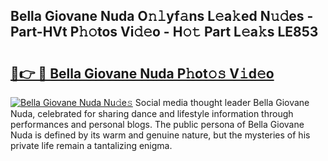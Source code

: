 ## Bella Giovane Nuda O𝚗𝚕yf𝚊ns L𝚎a𝚔ed N𝚞𝚍es - Part-HVt P𝚑𝚘tos Vi𝚍𝚎o - H𝚘𝚝 Part L𝚎a𝚔s LE853

# <h2><a href="http://kf7jjvy.oniu.top/?m=Bella+Giovane+Nuda">🔗👉 🔴 Bella Giovane Nuda P𝚑ot𝚘𝚜 V𝚒d𝚎o</a></h2>

[![Bella Giovane Nuda Nu𝚍e𝚜](https://i.imgur.com/0qMVB7G.gif)](http://kf7jjvy.oniu.top/?m=Bella+Giovane+Nuda)
Social media thought leader Bella Giovane Nuda, celebrated for sharing dance and lifestyle information through performances and personal blogs. The public persona of Bella Giovane Nuda is defined by its warm and genuine nature, but the mysteries of his private life remain a tantalizing enigma.  
